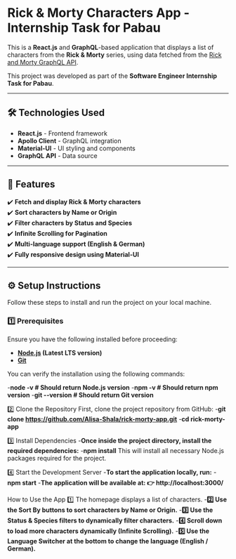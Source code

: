 #  Rick & Morty Characters App - Internship Task for Pabau

This is a **React.js** and **GraphQL**-based application that displays a list of characters from the **Rick & Morty** series, using data fetched from the [Rick and Morty GraphQL API](https://rickandmortyapi.com/graphql).  

This project was developed as part of the **Software Engineer Internship Task for Pabau**.

---

## 🛠 **Technologies Used**
- **React.js** - Frontend framework
- **Apollo Client** - GraphQL integration
- **Material-UI** - UI styling and components
- **GraphQL API** - Data source

---

## 📌 **Features**
✔️ **Fetch and display Rick & Morty characters**  
✔️ **Sort characters by Name or Origin**  
✔️ **Filter characters by Status and Species**  
✔️ **Infinite Scrolling for Pagination**  
✔️ **Multi-language support (English & German)**  
✔️ **Fully responsive design using Material-UI**  

---

## ⚙ **Setup Instructions**
Follow these steps to install and run the project on your local machine.

### **1️⃣ Prerequisites**
Ensure you have the following installed before proceeding:
- **[Node.js](https://nodejs.org/) (Latest LTS version)**
- **[Git](https://git-scm.com/downloads)**

You can verify the installation using the following commands:

-**node -v    # Should return Node.js version**
-**npm -v     # Should return npm version**
-**git --version  # Should return Git version**

2️⃣ Clone the Repository
First, clone the project repository from GitHub:
-**git clone https://github.com/Alisa-Shala/rick-morty-app.git**
-**cd rick-morty-app**


3️⃣ Install Dependencies
-**Once inside the project directory, install the required dependencies:**
-**npm install**
This will install all necessary Node.js packages required for the project.

4️⃣ Start the Development Server
-**To start the application locally, run:**
-**npm start**
-**The application will be available at: 👉 http://localhost:3000/**


 How to Use the App
1️⃣ The homepage displays a list of characters.
-**2️⃣ Use the Sort By buttons to sort characters by Name or Origin.**
-**3️⃣ Use the Status & Species filters to dynamically filter characters.**
-**4️⃣ Scroll down to load more characters dynamically (Infinite Scrolling).**
-**5️⃣ Use the Language Switcher at the bottom to change the language (English / German).**


